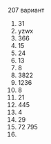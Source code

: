 207 вариант

1. 31
2. yzwx
3. 366
4. 15
5. 24
6. 13
7. 8
8. 3822
9. 1236
10. 8
11. 21
12. 445
13. 4
16. 29
17. 72 795
25. 